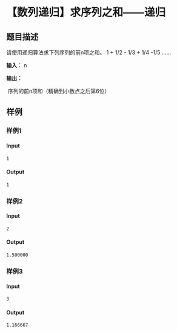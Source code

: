 # 【数列递归】求序列之和——递归

## 题目描述

请使用递归算法求下列序列的前n项之和。
      1 + 1/2 - 1/3 + 1/4 -1/5 ......

**输入：**
    n

**输出：**

​    序列的前n项和（精确到小数点之后第6位）

## 样例

### 样例1

#### Input

```
1
```

#### Output

```
1
```

### 样例2

#### Input

```
2
```

#### Output

```
1.500000
```

### 样例3

#### Input

```
3
```

#### Output

```
1.166667
```

